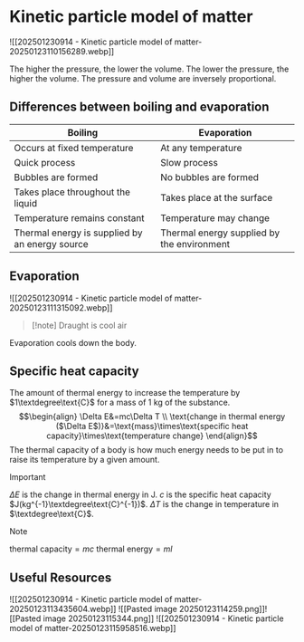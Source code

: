 # Kinetic particle model of matter
![[202501230914 - Kinetic particle model of matter-20250123110156289.webp]]

The higher the pressure, the lower the volume. The lower the pressure, the higher the volume. The pressure and volume are inversely proportional.
## Differences between boiling and evaporation
|Boiling|Evaporation|
|---|---|
|Occurs at fixed temperature|At any temperature|
|Quick process|Slow process|
|Bubbles are formed|No bubbles are formed|
|Takes place throughout the liquid|Takes place at the surface|
|Temperature remains constant|Temperature may change|
|Thermal energy is supplied by an energy source|Thermal energy supplied by the environment|
## Evaporation
![[202501230914 - Kinetic particle model of matter-20250123111315092.webp]]
> [!note] Draught is cool air

Evaporation cools down the body.
## Specific heat capacity
The amount of thermal energy to increase the temperature by $1\textdegree\text{C}$ for a mass of $1\text{ kg}$ of the substance.
$$\begin{align}
\Delta E&=mc\Delta T \\
\text{change in thermal energy ($\Delta E$)}&=\text{mass}\times\text{specific heat capacity}\times\text{temperature change}
\end{align}$$
The thermal capacity of a body is how much energy needs to be put in to raise its temperature by a given amount.
> [!important] 
> $\Delta E$ is the change in thermal energy in $\text{J}$.
> $c$ is the specific heat capacity $J(kg^{-1}\textdegree\text{C}^{-1})$.
> $\Delta T$ is the change in temperature in $\textdegree\text{C}$.

> [!note]
> $\text{thermal capacity}=mc$
> $\text{thermal energy}=ml$

## Useful Resources

![[202501230914 - Kinetic particle model of matter-20250123113435604.webp]]
![[Pasted image 20250123114259.png]]![[Pasted image 20250123115344.png]]
![[202501230914 - Kinetic particle model of matter-20250123115958516.webp]]